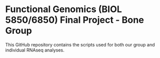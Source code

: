 # Functional Genomics (BIOL 5850/6850) Final Project - Bone Group

This GitHub repository contains the scripts used for both our group and individual RNAseq analyses.
